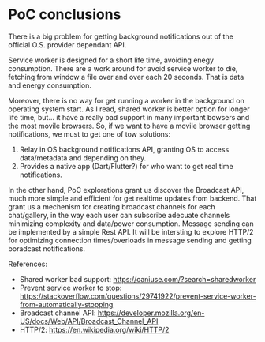 # PoC conclusions

There is a big problem for getting background notifications out of the official O.S. provider dependant API.

Service worker is designed for a short life time, avoiding enegy consumption. There are a work around for avoid service worker to die, fetching from window a file over and over each 20 seconds. That is data and energy consumption.

Moreover, there is no way for get running a worker in the background on operating system start.
As I read, shared worker is better option for longer life time, but... it have a really bad support in many important bowsers and the most movile browsers.
So, if we want to have a movile browser getting notifications, we must to get one of tow solutions:

1. Relay in OS background notifications API, granting OS to access data/metadata and depending on they.
1. Provides a native app (Dart/Flutter?) for who want to get real time notifications.

In the other hand, PoC explorations grant us discover the Broadcast API, much more simple and efficient for get realtime updates from backend. That grant us a mechenism for creating broadcast channels for each chat/gallery, in the way each user can subscribe adecuate channels minimizing complexity and data/power consumption. Message sending can be implemented by a simple Rest API. It will be intersting to explore HTTP/2 for optimizing connection times/overloads in message sending and getting boradcast notifications.

References:
* Shared worker bad support: https://caniuse.com/?search=sharedworker
* Prevent service worker to stop: https://stackoverflow.com/questions/29741922/prevent-service-worker-from-automatically-stopping
* Broadcast channel API: https://developer.mozilla.org/en-US/docs/Web/API/Broadcast_Channel_API
* HTTP/2: https://en.wikipedia.org/wiki/HTTP/2